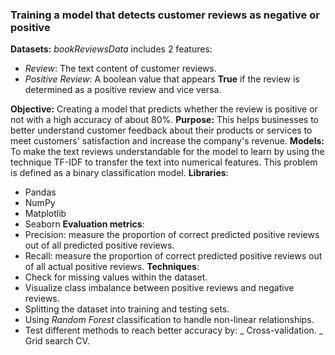 ### Training a model that detects customer reviews as negative or positive
**Datasets:** *bookReviewsData* includes 2 features:
- *Review*: The text content of customer reviews.
- *Positive Review*: A boolean value that appears **True** if the review is determined as a positive review and vice versa.
  
**Objective:** Creating a model that predicts whether the review is positive or not with a high accuracy of about 80%.
**Purpose:** This helps businesses to better understand customer feedback about their products or services to meet customers' satisfaction and increase the company's revenue.
**Models:** To make the text reviews understandable for the model to learn by using the technique TF-IDF to transfer the text into numerical features. This problem is defined as a binary classification model.
**Libraries**:
- Pandas
- NumPy
- Matplotlib
- Seaborn
**Evaluation metrics**:
- Precision: measure the proportion of correct predicted positive reviews out of all predicted positive reviews.
- Recall: measure the proportion of correct predicted positive reviews out of all actual positive reviews.
**Techniques**:
- Check for missing values within the dataset.
- Visualize class imbalance between positive reviews and negative reviews.
- Splitting the dataset into training and testing sets.
- Using *Random Forest* classification to handle non-linear relationships.
- Test different methods to reach better accuracy by:
  _ Cross-validation.
  _ Grid search CV.
    
  
  

